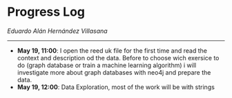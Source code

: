 # Progress Log 
*Eduardo Alán Hernández Villasana*
***************
* **May 19, 11:00**: I open the reed uk file for the first time and read the context and description od the data. Before to choose wich exersice to do (graph database or train a machine learning algorithm) i will investigate more about graph databases with neo4j and prepare the data.
* **May 19, 12:00**: Data Exploration, most of the work will be with strings